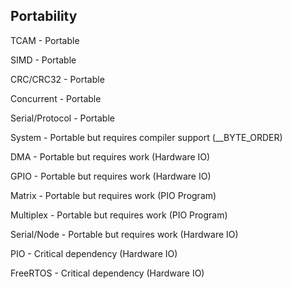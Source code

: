 ## Portability
TCAM - Portable

SIMD - Portable

CRC/CRC32 - Portable

Concurrent - Portable

Serial/Protocol - Portable

System - Portable but requires compiler support (__BYTE_ORDER)

DMA - Portable but requires work (Hardware IO)

GPIO - Portable but requires work (Hardware IO)

Matrix - Portable but requires work (PIO Program)

Multiplex - Portable but requires work (PIO Program)

Serial/Node - Portable but requires work (Hardware IO)

PIO - Critical dependency (Hardware IO)

FreeRTOS - Critical dependency (Hardware IO)